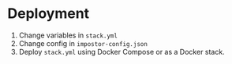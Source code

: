 # Deployment

1. Change variables in `stack.yml`
3. Change config in `impostor-config.json`
4. Deploy `stack.yml` using Docker Compose or as a Docker stack.
